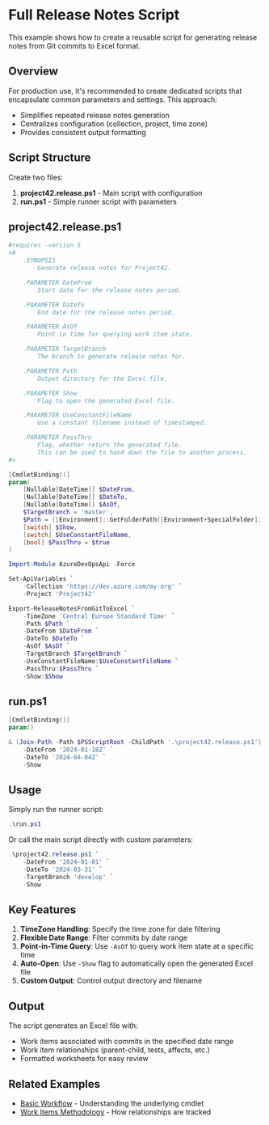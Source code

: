 # Full Release Notes Script

This example shows how to create a reusable script for generating release notes from Git commits to Excel format.

## Overview

For production use, it's recommended to create dedicated scripts that encapsulate common parameters and settings. This approach:

- Simplifies repeated release notes generation
- Centralizes configuration (collection, project, time zone)
- Provides consistent output formatting

## Script Structure

Create two files:

1. **project42.release.ps1** - Main script with configuration
2. **run.ps1** - Simple runner script with parameters

## project42.release.ps1

```powershell
#requires -version 5
<#
    .SYNOPSIS
        Generate release notes for Project42.

    .PARAMETER DateFrom
        Start date for the release notes period.

    .PARAMETER DateTo
        End date for the release notes period.

    .PARAMETER AsOf
        Point in time for querying work item state.

    .PARAMETER TargetBranch
        The branch to generate release notes for.

    .PARAMETER Path
        Output directory for the Excel file.

    .PARAMETER Show
        Flag to open the generated Excel file.

    .PARAMETER UseConstantFileName
        Use a constant filename instead of timestamped.

    .PARAMETER PassThru
        Flag, whether return the generated file.
        This can be used to hand down the file to another process.
#>

[CmdletBinding()]
param(
    [Nullable[DateTime]] $DateFrom,
    [Nullable[DateTime]] $DateTo,
    [Nullable[DateTime]] $AsOf,
    $TargetBranch = 'master',
    $Path = ([Environment]::GetFolderPath([Environment+SpecialFolder]::Desktop)),
    [switch] $Show,
    [switch] $UseConstantFileName,
    [bool] $PassThru = $true
)

Import-Module AzureDevOpsApi -Force

Set-ApiVariables `
    -Collection 'https://dev.azure.com/my-org' `
    -Project 'Project42'

Export-ReleaseNotesFromGitToExcel `
    -TimeZone 'Central Europe Standard Time' `
    -Path $Path `
    -DateFrom $DateFrom `
    -DateTo $DateTo `
    -AsOf $AsOf `
    -TargetBranch $TargetBranch `
    -UseConstantFileName:$UseConstantFileName `
    -PassThru:$PassThru `
    -Show:$Show
```

## run.ps1

```powershell
[CmdletBinding()]
param()

& (Join-Path -Path $PSScriptRoot -ChildPath '.\project42.release.ps1') `
    -DateFrom '2024-01-18Z' `
    -DateTo '2024-04-04Z' `
    -Show
```

## Usage

Simply run the runner script:

```powershell
.\run.ps1
```

Or call the main script directly with custom parameters:

```powershell
.\project42.release.ps1 `
    -DateFrom '2024-01-01' `
    -DateTo '2024-03-31' `
    -TargetBranch 'develop' `
    -Show
```

## Key Features

1. **TimeZone Handling**: Specify the time zone for date filtering
2. **Flexible Date Range**: Filter commits by date range
3. **Point-in-Time Query**: Use `-AsOf` to query work item state at a specific time
4. **Auto-Open**: Use `-Show` flag to automatically open the generated Excel file
5. **Custom Output**: Control output directory and filename

## Output

The script generates an Excel file with:

- Work items associated with commits in the specified date range
- Work item relationships (parent-child, tests, affects, etc.)
- Formatted worksheets for easy review

## Related Examples

- [Basic Workflow](./01-basic-workflow.md) - Understanding the underlying cmdlet
- [Work Items Methodology](../work-items/readme.md) - How relationships are tracked
